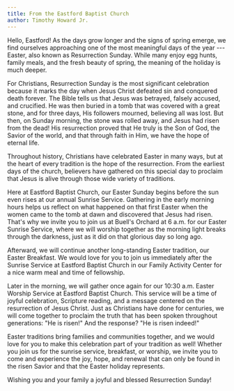 ```yaml
---
title: From the Eastford Baptist Church
author: Timothy Howard Jr.
---
```


Hello, Eastford! As the days grow longer and the signs of spring emerge,
we find ourselves approaching one of the most meaningful days of the
year --- Easter, also known as Resurrection Sunday. While many enjoy egg
hunts, family meals, and the fresh beauty of spring, the meaning of the
holiday is much deeper.

For Christians, Resurrection Sunday is the most significant celebration
because it marks the day when Jesus Christ defeated sin and conquered
death forever. The Bible tells us that Jesus was betrayed, falsely
accused, and crucified. He was then buried in a tomb that was covered
with a great stone, and for three days, His followers mourned, believing
all was lost. But then, on Sunday morning, the stone was rolled away,
and Jesus had risen from the dead! His resurrection proved that He truly
is the Son of God, the Savior of the world, and that through faith in
Him, we have the hope of eternal life.

Throughout history, Christians have celebrated Easter in many ways, but
at the heart of every tradition is the hope of the resurrection. From
the earliest days of the church, believers have gathered on this special
day to proclaim that Jesus is alive through those wide variety of
traditions.

Here at Eastford Baptist Church, our Easter Sunday begins before the sun
even rises at our annual Sunrise Service. Gathering in the early morning
hours helps us reflect on what happened on that first Easter when the
women came to the tomb at dawn and discovered that Jesus had risen.
That's why we invite you to join us at Buell's Orchard at 6 a.m. for our
Easter Sunrise Service, where we will worship together as the morning
light breaks through the darkness, just as it did on that glorious day
so long ago.

Afterward, we will continue another long-standing Easter tradition, our
Easter Breakfast. We would love for you to join us immediately after the
Sunrise Service at Eastford Baptist Church in our Family Activity Center
for a nice warm meal and time of fellowship.

Later in the morning, we will gather once again for our 10:30 a.m.
Easter Worship Service at Eastford Baptist Church. This service will be
a time of joyful celebration, Scripture reading, and a message centered
on the resurrection of Jesus Christ. Just as Christians have done for
centuries, we will come together to proclaim the truth that has been
spoken throughout generations: "He is risen!" And the response? "He is
risen indeed!"

Easter traditions bring families and communities together, and we would
love for you to make this celebration part of your tradition as well!
Whether you join us for the sunrise service, breakfast, or worship, we
invite you to come and experience the joy, hope, and renewal that can
only be found in the risen Savior and that the Easter holiday
represents.

Wishing you and your family a joyful and blessed Resurrection Sunday!
